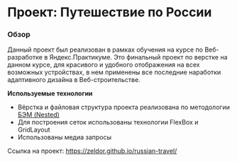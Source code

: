 # Проект: Путешествие по России

### Обзор

Данный проект был реализован в рамках обучения на курсе по Веб-разработке в Яндекс.Практикуме. Это финальный проект по верстке на данном курсе, для красивого и удобного отображения на всех возможных устройствах, в нем применены все последние наработки адаптивного дизайна в Веб-строительстве.

**Используемые технологии**

* Вёрстка и файловая структура проекта реализована по методологии [БЭМ (Nested)](https://ru.bem.info/methodology/filestructure/#nested)
* Для построения сеток использованы технологии FlexBox и GridLayout
* Использованы медиа запросы


Ссылка на проект: https://zeldor.github.io/russian-travel/
